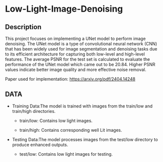 # Low-Light-Image-Denoising

## Description
This project focuses on implementing a UNet model to perform image denoising. The UNet model is a type of convolutional neural network (CNN) that has been widely used for image segmentation and denoising tasks due to its efficient architecture for capturing both low-level and high-level features. The average PSNR for the test set is calculated to evaluate the performance of the UNet model which came out to be 20.84. Higher PSNR values indicate better image quality and more effective noise removal.

Paper used for implementation: https://arxiv.org/pdf/2404.14248

## DATA

* Training Data:The model is trained with images from the train/low and train/high directories.

  * train/low: Contains low light images.

  * train/high: Contains corresponding well Lit images.

* Testing Data:The model processes images from the test/low directory to produce enhanced outputs.

  * test/low: Contains low light images for testing.

